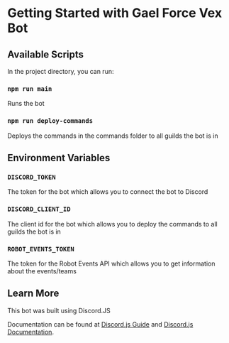 # Getting Started with Gael Force Vex Bot

## Available Scripts

In the project directory, you can run:

### `npm run main`

Runs the bot

### `npm run deploy-commands`

Deploys the commands in the commands folder to all guilds the bot is in

## Environment Variables

### `DISCORD_TOKEN`

The token for the bot which allows you to connect the bot to Discord

### `DISCORD_CLIENT_ID`

The client id for the bot which allows you to deploy the commands to all guilds the bot is in

### `ROBOT_EVENTS_TOKEN`

The token for the Robot Events API which allows you to get information about the events/teams

## Learn More

This bot was built using Discord.JS

Documentation can be found at [Discord.js Guide](https://discordjs.guide/) and [Discord.js Documentation](https://discord.js.org/#/docs/main/stable/general/welcome).